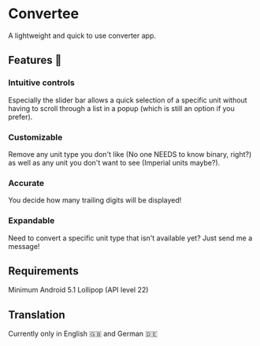 # Convertee
 A lightweight and quick to use converter app. 
 
 ## Features :toolbox:
 
 ### Intuitive controls
 Especially the slider bar allows a quick selection of a specific unit without having to scroll through a list in a popup (which is still an option if you prefer).
 
 ### Customizable
 Remove any unit type you don't like (No one NEEDS to know binary, right?) as well as any unit you don't want to see (Imperial units maybe?).
 
 ### Accurate
 You decide how many trailing digits will be displayed!
 
 ### Expandable
 Need to convert a specific unit type that isn't available yet? Just send me a message!
 
 ## Requirements
 Minimum Android 5.1 Lollipop (API level 22)
 
 ## Translation
 Currently only in English :uk: and German :de:
